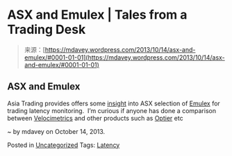 <!--yml
category: 未分类
date: 2024-05-18 06:00:05
-->

# ASX and Emulex | Tales from a Trading Desk

> 来源：[https://mdavey.wordpress.com/2013/10/14/asx-and-emulex/#0001-01-01](https://mdavey.wordpress.com/2013/10/14/asx-and-emulex/#0001-01-01)

## ASX and Emulex

Asia Trading provides offers some [insight](http://asiaetrading.com/the-australian-securities-exchange-selects-emulex-for-trade-latency-monitoring-and-network-troubleshooting/) into ASX selection of [Emulex](http://blog.endace.com/2013/06/delivering-near-real-time-network-and-trade-flow-monitoring-for-the-australian-securities-exchange/) for trading latency monitoring.  I’m curious if anyone has done a comparison between [Velocimetrics](http://www.velocimetrics.com/) and other products such as [Optier](https://optier.com/) etc

~ by mdavey on October 14, 2013.

Posted in [Uncategorized](https://mdavey.wordpress.com/category/uncategorized/)
Tags: [Latency](https://mdavey.wordpress.com/tag/latency/)